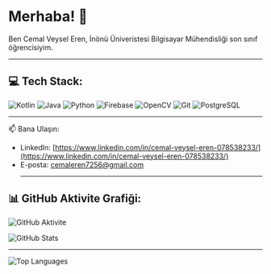 # Merhaba! 👋

Ben Cemal Veysel Eren, İnönü Üniveristesi Bilgisayar Mühendisliği son sınıf öğrencisiyim.<hr>

## 💻 **Tech Stack:**
![Kotlin](https://img.shields.io/badge/-Kotlin-0095D5?logo=kotlin&logoColor=white)
![Java](https://img.shields.io/badge/-Java-007396?logo=java&logoColor=white)
![Python](https://img.shields.io/badge/-Python-3776AB?logo=python&logoColor=white)
![Firebase](https://img.shields.io/badge/-Firebase-FFCA28?logo=firebase&logoColor=black)
![OpenCV](https://img.shields.io/badge/-OpenCV-5C3EE8?logo=opencv&logoColor=white)
![Git](https://img.shields.io/badge/-Git-F05032?logo=git&logoColor=white)
![PostgreSQL](https://img.shields.io/badge/-PostgreSQL-336791?logo=postgresql&logoColor=white)<hr>

📫 Bana Ulaşın:
- LinkedIn: [https://www.linkedin.com/in/cemal-veysel-eren-078538233/](https://www.linkedin.com/in/cemal-veysel-eren-078538233/)
- E-posta: cemaleren7256@gmail.com <hr>

## 📊 **GitHub Aktivite Grafiği:**
![GitHub Aktivite](https://github-readme-activity-graph.vercel.app/graph?username=cveysel&theme=react-dark)

![GitHub Stats](https://github-readme-stats.vercel.app/api?username=cveysel&show_icons=true&theme=radical)<hr>
![Top Languages](https://github-readme-stats.vercel.app/api/top-langs/?username=cveysel&layout=compact)
